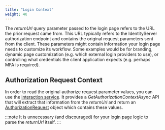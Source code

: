 ```yaml
---
title: "Login Context"
weight: 40
---
```


The *returnUrl* query parameter passed to the login page refers to the URL the prior request came from.
This URL typically refers to the IdentityServer authorization endpoint and contains the original request parameters sent from the client.
These parameters might contain information your login page needs to customize its workflow.
Some examples would be for branding, dynamic page customization (e.g. which external login providers to use), or controlling what credentials the client application expects (e.g. perhaps MFA is required).

## Authorization Request Context

In order to read the original authorize request parameter values, you can use the [interaction service](/identityserver/v7/reference/services/interaction_service#iidentityserverinteractionservice-apis). 
It provides a *GetAuthorizationContextAsync* API that will extract that information from the *returnUrl* and return an [AuthorizationRequest](/identityserver/v7/reference/services/interaction_service#authorizationrequest) object which contains these values.

:::note
It is unnecessary (and discouraged) for your login page logic to parse the *returnUrl* itself.
:::
